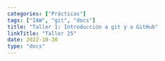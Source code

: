 ```yaml
---
categories: ["Prácticas"]
tags: ["IAW", "git", "docs"]
title: "Taller 1: Introducción a git y a GitHub"
linkTitle: "Taller 25"
date: 2022-10-30
type: "docs"
---
```



